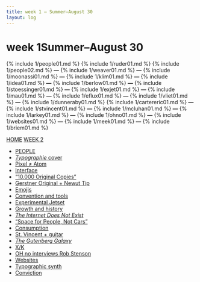 ```yaml
---
title: week 1 — Summer–August 30
layout: log
---
```


# <span id="title">week 1</span><span id="date">Summer–August 30</span>

{% include 1/people01.md %}
{% include 1/ruder01.md %}
{% include 1/people02.md %}
**—**
{% include 1/weaver01.md %}
**—**
{% include 1/moonassi01.md %}
**—**
{% include 1/klim01.md %}
**—**
{% include 1/idea01.md %}
**—**
{% include 1/berlow01.md %}
**—**
{% include 1/stoessinger01.md %}
**—**
{% include 1/exjet01.md %}
**—**
{% include 1/mau01.md %}
**—**
{% include 1/eflux01.md %}
**—**
{% include 1/vliet01.md %}
**—**
{% include 1/dunneraby01.md %}
{% include 1/cartereric01.md %}
**—**
{% include 1/stvincent01.md %}
**—**
{% include 1/mcluhan01.md %}
**—**
{% include 1/larkey01.md %}
**—**
{% include 1/ohno01.md %}
**—**
{% include 1/websites01.md %}
**—**
{% include 1/meek01.md %}
**—**
{% include 1/briem01.md %}

<p class="page_nav">
  <a href="{{ site.url }}/#refrepo" class="home">HOME</a>
  <a href="{{ site.url }}/week2" class="forward">WEEK 2</a>
</p>

<nav>
  <ul>
    <li><a href="#people01">PEOPLE</a></li>
    <li><a href="#ruder01"><i>Typographie</i> cover</a></li>
    <li><a href="#weaver01">Pixel ≠ Atom</a></li>
    <li><a href="#moonassi01">Interface</a></li>
    <li><a href="#klim01">“10,000 Original Copies”</a></li>
    <li><a href="#idea01">Gerstner Original + Newut Tip</a></li>
    <li><a href="#berlow01">Emojis</a></li>
    <li><a href="#stoessinger01">Convention and tools</a></li>
    <li><a href="#exjet01">Experimental Jetset</a></li>
    <li><a href="#mau01">Growth and history</a></li>
    <li><a href="#eflux01"><i>The Internet Does Not Exist</i></a></li>
    <li><a href="#vliet01">“Space for People, Not Cars”</a></li>
    <li><a href="#cartereric01">Consumption</a></li>
    <li><a href="#stvincent01">St. Vincent + guitar</a></li>
    <li><a href="#mcluhan01"><i>The Gutenberg Galaxy</i></a></li>
    <li><a href="#larkey01">X/K</a></li>
    <li><a href="#ohno01">OH no interviews Rob Stenson</a></li>
    <li><a href="#websites01">Websites</a></li>
    <li><a href="#meek01">Typographic synth</a></li>
    <li><a href="#briem01">Conviction</a></li>
  </ul>
</nav>
